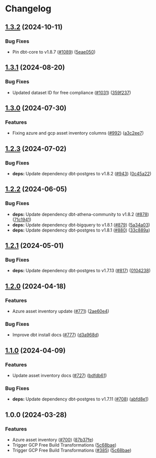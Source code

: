 # Changelog

## [1.3.2](https://github.com/cloudquery/policies/compare/transformation-azure-asset-inventory-free-v1.3.1...transformation-azure-asset-inventory-free-v1.3.2) (2024-10-11)


### Bug Fixes

* Pin dbt-core to v1.8.7 ([#1089](https://github.com/cloudquery/policies/issues/1089)) ([5eae050](https://github.com/cloudquery/policies/commit/5eae050bd1284b1cc934b7070662987c28c6d639))

## [1.3.1](https://github.com/cloudquery/policies-premium/compare/transformation-azure-asset-inventory-free-v1.3.0...transformation-azure-asset-inventory-free-v1.3.1) (2024-08-20)


### Bug Fixes

* Updated dataset ID for free compliance ([#1031](https://github.com/cloudquery/policies-premium/issues/1031)) ([359f237](https://github.com/cloudquery/policies-premium/commit/359f23797ce67009a01d4462f90fff68443a9ed5))

## [1.3.0](https://github.com/cloudquery/policies-premium/compare/transformation-azure-asset-inventory-free-v1.2.3...transformation-azure-asset-inventory-free-v1.3.0) (2024-07-30)


### Features

* Fixing azure and gcp asset inventory columns ([#992](https://github.com/cloudquery/policies-premium/issues/992)) ([a3c2ee7](https://github.com/cloudquery/policies-premium/commit/a3c2ee70e6fd1af903fb0c06adf66c6f23b2e155))

## [1.2.3](https://github.com/cloudquery/policies-premium/compare/transformation-azure-asset-inventory-free-v1.2.2...transformation-azure-asset-inventory-free-v1.2.3) (2024-07-02)


### Bug Fixes

* **deps:** Update dependency dbt-postgres to v1.8.2 ([#943](https://github.com/cloudquery/policies-premium/issues/943)) ([0c45a22](https://github.com/cloudquery/policies-premium/commit/0c45a226f6acdbd7ea070333b90bd2545b1af5c0))

## [1.2.2](https://github.com/cloudquery/policies-premium/compare/transformation-azure-asset-inventory-free-v1.2.1...transformation-azure-asset-inventory-free-v1.2.2) (2024-06-05)


### Bug Fixes

* **deps:** Update dependency dbt-athena-community to v1.8.2 ([#878](https://github.com/cloudquery/policies-premium/issues/878)) ([71c1941](https://github.com/cloudquery/policies-premium/commit/71c1941478e75175e23f86e5374540da7b25ddb1))
* **deps:** Update dependency dbt-bigquery to v1.8.1 ([#879](https://github.com/cloudquery/policies-premium/issues/879)) ([5a34a03](https://github.com/cloudquery/policies-premium/commit/5a34a03ed88958be63d4899fe8c477744e9524f7))
* **deps:** Update dependency dbt-postgres to v1.8.1 ([#880](https://github.com/cloudquery/policies-premium/issues/880)) ([33c889a](https://github.com/cloudquery/policies-premium/commit/33c889a21fea65f4a13ce4ce3bcfc6e23664de3a))

## [1.2.1](https://github.com/cloudquery/policies-premium/compare/transformation-azure-asset-inventory-free-v1.2.0...transformation-azure-asset-inventory-free-v1.2.1) (2024-05-01)


### Bug Fixes

* **deps:** Update dependency dbt-postgres to v1.7.13 ([#817](https://github.com/cloudquery/policies-premium/issues/817)) ([0104238](https://github.com/cloudquery/policies-premium/commit/01042382c48b21a1bcd0f1189a29137dcbd55fb6))

## [1.2.0](https://github.com/cloudquery/policies-premium/compare/transformation-azure-asset-inventory-free-v1.1.0...transformation-azure-asset-inventory-free-v1.2.0) (2024-04-18)


### Features

* Azure asset inventory update ([#771](https://github.com/cloudquery/policies-premium/issues/771)) ([2ae60e4](https://github.com/cloudquery/policies-premium/commit/2ae60e4d921ccebca61ed6dff754fd8aaab6b704))


### Bug Fixes

* Improve dbt install docs ([#777](https://github.com/cloudquery/policies-premium/issues/777)) ([d3a968d](https://github.com/cloudquery/policies-premium/commit/d3a968d6b055b29b6c7596483e0bfbb110f1bccf))

## [1.1.0](https://github.com/cloudquery/policies-premium/compare/transformation-azure-asset-inventory-free-v1.0.0...transformation-azure-asset-inventory-free-v1.1.0) (2024-04-09)


### Features

* Update asset inventory docs ([#727](https://github.com/cloudquery/policies-premium/issues/727)) ([bdfdb61](https://github.com/cloudquery/policies-premium/commit/bdfdb6143651b1772932cc5b78520702bc51e8dd))


### Bug Fixes

* **deps:** Update dependency dbt-postgres to v1.7.11 ([#708](https://github.com/cloudquery/policies-premium/issues/708)) ([abfd8e1](https://github.com/cloudquery/policies-premium/commit/abfd8e1a070537c01d703e8dafa29bad919c05f6))

## 1.0.0 (2024-03-28)


### Features

* Azure asset inventory ([#700](https://github.com/cloudquery/policies-premium/issues/700)) ([87b37fe](https://github.com/cloudquery/policies-premium/commit/87b37feda80f4daa560b9d477a5bbe933928c0f1))
* Trigger GCP Free Build Transformations ([5c68bae](https://github.com/cloudquery/policies-premium/commit/5c68bae0f30e4e57db5774300488d4b6ddd42c3b))
* Trigger GCP Free Build Transformations ([#385](https://github.com/cloudquery/policies-premium/issues/385)) ([5c68bae](https://github.com/cloudquery/policies-premium/commit/5c68bae0f30e4e57db5774300488d4b6ddd42c3b))
